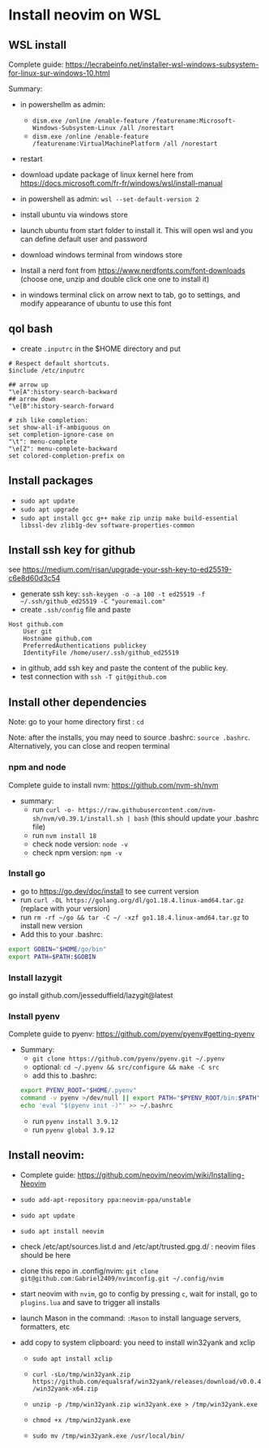 # Install neovim on WSL 

## WSL install

Complete guide:  https://lecrabeinfo.net/installer-wsl-windows-subsystem-for-linux-sur-windows-10.html 

Summary:
- in powershellm as admin:
  - `dism.exe /online /enable-feature /featurename:Microsoft-Windows-Subsystem-Linux /all /norestart`
  - `dism.exe /online /enable-feature /featurename:VirtualMachinePlatform /all /norestart`
- restart
- download update package of linux kernel here from https://docs.microsoft.com/fr-fr/windows/wsl/install-manual
- in powershell as admin: `wsl --set-default-version 2`

- install ubuntu via windows store
- launch ubuntu from start folder to install it. This will open wsl and you can define default user and password

- download windows terminal from windows store
- Install a nerd font from https://www.nerdfonts.com/font-downloads (choose one, unzip and double click one one to install it)
- in windows terminal click on arrow next to tab, go to settings, and modify appearance of ubuntu to use this font 

## qol bash 
- create `.inputrc` in the $HOME directory and put
```
# Respect default shortcuts.
$include /etc/inputrc

## arrow up
"\e[A":history-search-backward
## arrow down
"\e[B":history-search-forward

# zsh like completion:
set show-all-if-ambiguous on
set completion-ignore-case on
"\t": menu-complete
"\e[Z": menu-complete-backward
set colored-completion-prefix on
```


## Install packages
- `sudo apt update`
- `sudo apt upgrade`
- `sudo apt install gcc g++ make zip unzip make build-essential libssl-dev zlib1g-dev software-properties-common`

## Install ssh key for github

see https://medium.com/risan/upgrade-your-ssh-key-to-ed25519-c6e8d60d3c54
- generate ssh key: `ssh-keygen -o -a 100 -t ed25519 -f ~/.ssh/github_ed25519 -C "youremail.com"`
- create `.ssh/config` file and paste
```
Host github.com
    User git
    Hostname github.com
    PreferredAuthentications publickey
    IdentityFile /home/user/.ssh/github_ed25519
```
- in github, add ssh key and paste the content of the public key.
- test connection with `ssh -T git@github.com`

## Install other dependencies 
Note: go to your home directory first : `cd`

Note: after the installs, you may need to source .bashrc: `source .bashrc`.
Alternatively, you can close and reopen terminal

### npm and node
Complete guide to install nvm: https://github.com/nvm-sh/nvm
- summary: 
  - run `curl -o- https://raw.githubusercontent.com/nvm-sh/nvm/v0.39.1/install.sh | bash` (this should update your .bashrc file)
  - run `nvm install 18`
  - check node version: `node -v`
  - check npm version: `npm -v`

### Install go
- go to https://go.dev/doc/install to see current version
- run `curl -OL https://golang.org/dl/go1.18.4.linux-amd64.tar.gz` (replace with your version)
- run `rm -rf ~/go && tar -C ~/ -xzf go1.18.4.linux-amd64.tar.gz` to install new version
- Add this to your .bashrc: 
```bash
export GOBIN="$HOME/go/bin"
export PATH=$PATH:$GOBIN
```

### Install lazygit
go install github.com/jesseduffield/lazygit@latest


### Install pyenv
Complete guide to pyenv: https://github.com/pyenv/pyenv#getting-pyenv
- Summary:
  - `git clone https://github.com/pyenv/pyenv.git ~/.pyenv`
  - optional: `cd ~/.pyenv && src/configure && make -C src`
  - add this to .bashrc: 
  ```bash
  export PYENV_ROOT="$HOME/.pyenv"
  command -v pyenv >/dev/null || export PATH="$PYENV_ROOT/bin:$PATH"
  echo 'eval "$(pyenv init -)"' >> ~/.bashrc
  ```
  - run `pyenv install 3.9.12`
  - run `pyenv global 3.9.12`

## Install neovim:
- Complete guide: https://github.com/neovim/neovim/wiki/Installing-Neovim
- `sudo add-apt-repository ppa:neovim-ppa/unstable`
- `sudo apt update`
- `sudo apt install neovim`
- check /etc/apt/sources.list.d and /etc/apt/trusted.gpg.d/ : neovim files should be here

- clone this repo in .config/nvim: `git clone git@github.com:Gabriel2409/nvimconfig.git ~/.config/nvim`
- start neovim with `nvim`, go to config by pressing `c`, wait for install, go to `plugins.lua` and save to trigger all installs
- launch Mason in the command: `:Mason` to install language servers, formatters, etc

- add copy to system clipboard: you need to install win32yank and xclip
  - `sudo apt install xclip`

  - `curl -sLo/tmp/win32yank.zip https://github.com/equalsraf/win32yank/releases/download/v0.0.4/win32yank-x64.zip`
  - `unzip -p /tmp/win32yank.zip win32yank.exe > /tmp/win32yank.exe`
  - `chmod +x /tmp/win32yank.exe`
  - `sudo mv /tmp/win32yank.exe /usr/local/bin/`




